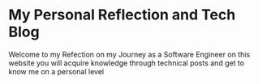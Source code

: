 # My Personal Reflection and Tech Blog
<p>Welcome to my Refection on my Journey as a Software Engineer on this website you will acquire knowledge through technical posts and get to know me on a personal level 
